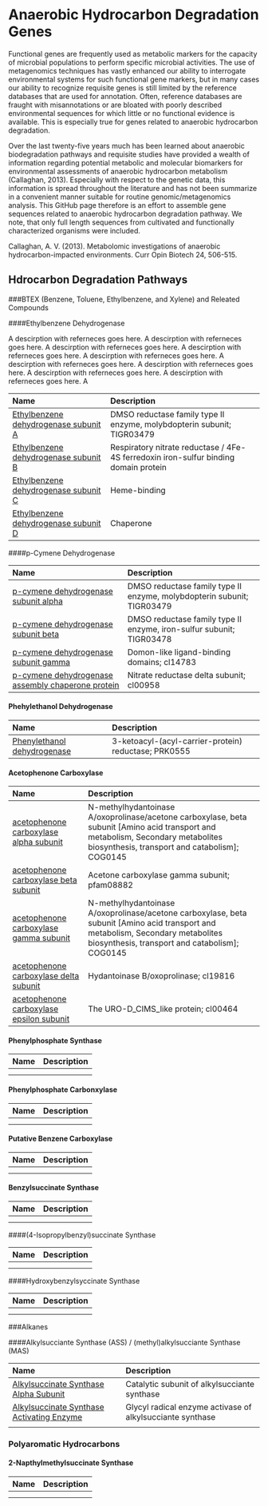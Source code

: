 # Anaerobic Hydrocarbon Degradation Genes


Functional genes are frequently used as metabolic markers for the capacity of microbial populations to perform specific microbial activities. The use of metagenomics techniques has vastly enhanced our ability to interrogate environmental systems for such functional gene markers, but in many cases our ability to recognize requisite genes is still limited by the reference databases that are used for annotation.  Often, reference databases are fraught with misannotations or are bloated with poorly described environmental sequences for which little or no functional evidence is available. This is especially true for genes related to anaerobic hydrocarbon degradation.  

Over the last twenty-five years much has been learned about anaerobic biodegradation pathways and requisite studies have provided a wealth of information regarding potential metabolic and molecular biomarkers for environmental assessments of anaerobic hydrocarbon metabolism (Callaghan, 2013). Especially with respect to the genetic data, this information is spread throughout the literature and has not been summarize in a convenient manner suitable for routine genomic/metagenomics analysis. 
This GitHub page therefore is an effort to assemble gene sequences related to anaerobic hydrocarbon degradation pathway. We note, that only full length sequences from cultivated and functionally characterized organisms were included.  

Callaghan, A. V. (2013). Metabolomic investigations of anaerobic hydrocarbon-impacted environments. Curr Opin Biotech 24, 506-515.

## Hdrocarbon Degradation Pathways

###BTEX (Benzene, Toluene, Ethylbenzene, and Xylene) and Releated Compounds

####Ethylbenzene Dehydrogenase

A descirption with referneces goes here. A descirption with referneces goes here. A descirption with referneces goes here. A descirption with referneces goes here. A descirption with referneces goes here. A descirption with referneces goes here. A descirption with referneces goes here. A descirption with referneces goes here. A descirption with referneces goes here. A 

 Name | Description |
 :--- | :--- |
| [Ethylbenzene dehydrogenase subunit A ](fasta_files/EbdA_list.md) | DMSO reductase family type II enzyme, molybdopterin subunit; TIGR03479 | 
| [Ethylbenzene dehydrogenase subunit B ](fasta_files/EbdB_list.md) | Respiratory nitrate reductase / 4Fe-4S ferredoxin iron-sulfur binding domain protein | 
| [Ethylbenzene dehydrogenase subunit C ](fasta_files/EbdC_list.md) | Heme-binding | 
| [Ethylbenzene dehydrogenase subunit D ](fasta_files/EbdD_list.md) | Chaperone | 

####p-Cymene Dehydrogenase

 Name | Description |
 :--- | :---------- |
| [p-cymene dehydrogenase subunit alpha](fasta_files/CmdA_list.md) |DMSO reductase family type II enzyme, molybdopterin subunit; TIGR03479  |
| [p-cymene dehydrogenase subunit beta](fasta_files/CmdB_list.md) | DMSO reductase family type II enzyme, iron-sulfur subunit; TIGR03478 |
| [p-cymene dehydrogenase subunit gamma](fasta_files/CmdC_list.md) | Domon-like ligand-binding domains; cl14783 |  
| [p-cymene dehydrogenase assembly chaperone protein ](fasta_files/CmdD_list.md) | Nitrate reductase delta subunit; cl00958 |

#### Phehylethanol Dehydrogenase

 Name | Description |
 :--- | :---------- |
| [Phenylethanol dehydrogenase](fasta_files/PhenylethanolDehydrogenase_list.md) | 3-ketoacyl-(acyl-carrier-protein) reductase; PRK0555 |

#### Acetophenone Carboxylase

 Name | Description |
 :--- | :---------- |
| [acetophenone carboxylase alpha subunit](fasta_files/ApcA_list.md) | N-methylhydantoinase A/oxoprolinase/acetone carboxylase, beta subunit [Amino acid transport and metabolism, Secondary metabolites biosynthesis, transport and catabolism]; COG0145 |
| [acetophenone carboxylase beta subunit](fasta_files/ApcB_list.md) | Acetone carboxylase gamma subunit; pfam08882 |
| [acetophenone carboxylase gamma subunit](fasta_files/ApcC_list.md) | N-methylhydantoinase A/oxoprolinase/acetone carboxylase, beta subunit [Amino acid transport and metabolism, Secondary metabolites biosynthesis, transport and catabolism]; COG0145 |
| [acetophenone carboxylase delta subunit](fasta_files/ApcD_list.md) | Hydantoinase B/oxoprolinase; cl19816 |
| [acetophenone carboxylase epsilon subunit](fasta_files/ApcE_list.md) | The URO-D_CIMS_like protein; cl00464 |

#### Phenylphosphate Synthase

 Name | Description |
 :--- | :---------- |
| []() |  |
| []() |  |

#### Phenylphosphate Carbonxylase

 Name | Description |
 :--- | :---------- |
| []() |  |
| []() |  |

#### Putative Benzene Carboxylase

 Name | Description |
 :--- | :---------- |
| []() |  |
| []() |  |

#### Benzylsuccinate Synthase

 Name | Description |
 :--- | :---------- |
| []() |  |
| []() |  |

####(4-Isopropylbenzyl)succinate Synthase

 Name | Description |
 :--- | :---------- |
| []() |  |
| []() |  |

####Hydroxybenzylsyccinate Synthase

 Name | Description |
 :--- | :---------- |
| []() |  |
| []() |  |


###Alkanes

####Alkylsucciante Synthase (ASS) / (methyl)alkylsucciante Synthase (MAS)

 Name | Description |
 :--- | :---------- |
| [Alkylsuccinate Synthase Alpha Subunit]() | Catalytic subunit of alkylsucciante synthase  |
| [Alkylsuccinate Synthase Activating Enzyme]() | Glycyl radical enzyme activase of alkylsucciante synthase|
| []() |  |

### Polyaromatic Hydrocarbons

#### 2-Napthylmethylsuccinate Synthase

 Name | Description |
 :--- | :---------- |
| []() |  |
| []() |  |

